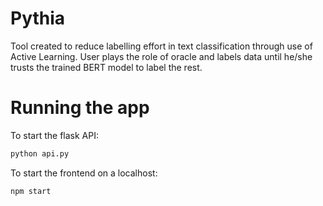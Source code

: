 # Pythia

Tool created to reduce labelling effort in text classification through use of Active Learning. User plays the role of oracle and labels data until he/she trusts the trained BERT model to label the rest.

# Running the app
To start the flask API:

```bash
python api.py
```

To start the frontend on a localhost:
```bash
npm start
```

